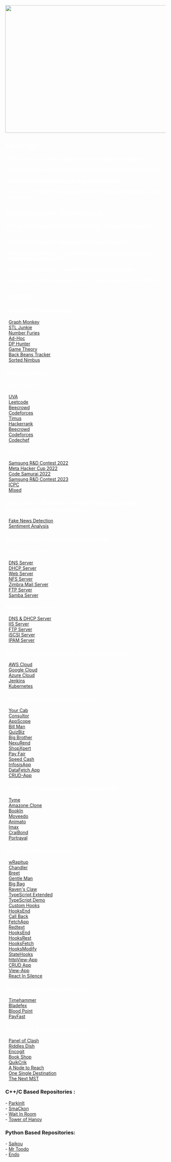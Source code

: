 <div style="color:white;">
     <img src="https://github.com/radiant-fleak/animshamura/blob/main/Banner.jpg" width="1000" height="400">
<h2> About Me :</h2>
<h4> ☐ I'm Shamura, a DevOps Engineer and a passionate programmer. <br/>  <br/>
     ☐ Having extreme enthusiasm about mathematics and problem solving. <br/>  <br/>
     ☐ I am a friendly, hardworking and an aspiring person.<br/>  <br/>
     ☐ I improvise myself into learning new technologies and adapting a new environment.</h4>
<h2>Recently Learnt Technologies :</h2>
<h4> ☐ Cloud Computing & DevOps Methodology - Bangladesh Computer Council <br/> <br/>
     ☐ Artificial Intelligence - Bangladesh Computer Council <br/> <br/>
     ☐ Server Administration - Bangladesh Association of Software and Information Services (BASIS) <br/> <br/>
     ☐ Python Programming - CodeInPlace, Stanford University  <br/> <br/>
     ☐ Advanced Artificial Intelligence - edX, Havard University (On Going)  <br/>
</h4> 
<h2>Contents :</h2>
<h3> Competitive Programming :</h3> 
- <a href="https://github.com/radiant-fleak/Graph-Monkey">Graph Monkey</a> <br/>
- <a href="https://github.com/radiant-fleak/STL-Junkie">STL Junkie</a><br/>
- <a href="https://github.com/radiant-fleak/Number-Furies-">Number Furies</a><br/>
- <a href="https://github.com/radiant-fleak/Ad-Hoc-">Ad-Hoc</a><br/>
- <a href="https://github.com/radiant-fleak/DP-Hunter-">DP Hunter</a><br/>
- <a href="https://github.com/radiant-fleak/Game-Theory">Game Theory</a><br/>
- <a href="https://github.com/radiant-fleak/Back-Beans-Tracker-">Back Beans Tracker</a><br/>
- <a href="https://github.com/radiant-fleak/Sorted-Nimbus">Sorted Nimbus</a><br/>                                                                      

<h3 align="left">Problem Solving :</h3>
<h4 align="left">Online Judges :</h4>
- <a href="https://github.com/animshamura/UVA-Solve">UVA</a><br>
- <a href="https://github.com/animshamura/Leetcode-Solve-">Leetcode</a><br>
- <a href="https://github.com/animshamura/Beecrowd-Solve-">Beecrowd</a><br>
- <a href="https://github.com/animshamura/Codeforces-Solve-">Codeforces</a><br>
- <a href="https://github.com/animshamura/Timus-Solve-">Timus</a><br>
- <a href="https://github.com/animshamura/HackerRank-Solve">Hackerrank</a><br>
- <a href="https://github.com/animshamura/Beecrowd-Solve-">Beecrowd</a><br>
- <a href="https://github.com/animshamura/Codeforces-Solve-">Codeforces</a><br>
- <a href="https://github.com/animshamura/Codechef-Solve-">Codechef</a><br>
<h4 align="left">Contests :</h4>
- <a href="https://github.com/animshamura/Samsung-RnD-Contest-2022">Samsung R&D Contest 2022</a><br>
- <a href="https://github.com/animshamura/Meta-Hacker-Cup-2022-Solve-">Meta Hacker Cup 2022</a><br>
- <a href="https://github.com/animshamura/Code-Samurai-2022">Code Samurai 2022</a><br>
- <a href="https://github.com/radiant-fleak/SRBD-Contest-2023">Samsung R&D Contest 2023</a> <br/>
- <a href="https://github.com/animshamura/ICPC-Solve-">ICPC</a><br>
- <a href="https://github.com/animshamura/Contest-Problems-Solve-">Mixed</a><br>
<h3> Data Science, Machine Learning & Natural Language Processing Based Repositories :</h3>
- <a href="https://github.com/animshamura/Fake-News-Detection-">Fake News Detection</a><br/>
- <a href="https://github.com/animshamura/Sentiment-Analysis">Sentiment Analysis</a><br/>
<h3> Server Administration Based Repositories :</h3>
<h4>RedHat Linux Server : </h4>
- <a href="https://github.com/radiant-fleak/DNS-Server-RedHat-Linux-">DNS Server</a><br/>
- <a href="https://github.com/radiant-fleak/DHCP-Server-RedHat-Linux">DHCP Server</a><br/>
- <a href="https://github.com/radiant-fleak/Web-Server-RedHat-Linux">Web Server</a><br/>
- <a href="https://github.com/radiant-fleak/NFS-Server-RedHat-Linux">NFS Server</a><br/>
- <a href="https://github.com/radiant-fleak/Zimbra-Mail-Server-RedHat-Linux">Zimbra Mail Server</a><br/>
- <a href="https://github.com/radiant-fleak/FTP-Server-RedHat-Linux-">FTP Server</a><br/>
- <a href="https://github.com/radiant-fleak/Samba-Server-RedHat-Linux">Samba Server</a><br/>

<h4>Windows Server 2016 : </h4>
- <a href="https://github.com/radiant-fleak/Windows-Server">DNS & DHCP Server</a><br/>
- <a href="https://github.com/radiant-fleak/IIS-Server-Windows-Server-2016">IIS Server</a><br/>
- <a href="https://github.com/radiant-fleak/FTP-Server-Windows-Server-2016">FTP Server</a><br/>
- <a href="https://github.com/radiant-fleak/iSCSI-Target-Server-Windows-Server-2016">iSCSI Server</a><br/>
- <a href="https://github.com/radiant-fleak/IPAM-Server-Windows-Server-2016">IPAM Server</a><br/>
                                                            
<h3>Cloud Computing & DevOps Based Repositories : </h3> 
- <a href="https://github.com/radiant-fleak/AWS-Cloud-Services"> AWS Cloud</a> <br/>
- <a href="https://github.com/radiant-fleak/Google-Cloud-Services">Google Cloud</a> <br/> 
- <a href="https://github.com/radiant-fleak/MS-Azure-Cloud-Services">Azure Cloud</a><br/> 
- <a href="https://github.com/radiant-fleak/Jenkins">Jenkins</a><br/> 
- <a href="https://github.com/radiant-fleak/Kubernetes">Kubernetes</a> <br/> 


<h3 align="left">.NET Framework Based Repositories :</h3>
- <a href="https://github.com/animshamura/Your-Cab">Your Cab</a><br>
- <a href="https://github.com/animshamura/Consultor-">Consultor</a><br>
- <a href="https://github.com/animshamura/AppScope">AppScope</a><br>
- <a href="https://github.com/animshamura/Bill-Man">Bill Man</a><br>
- <a href="https://github.com/animshamura/QuizBiz">QuizBiz</a><br>
- <a href="https://github.com/animshamura/Big-Brother">Big Brother</a><br>
- <a href="https://github.com/radiant-fleak/NexusRend">NexuRend</a><br>
- <a href="https://github.com/radiant-fleak/ShopXpert">ShopXpert</a><br>
- <a href="https://github.com/radiant-fleak/PayFair">Pay Fair</a><br>
- <a href="https://github.com/radiant-fleak/SpeedCash">Speed Cash</a><br>
- <a href="https://github.com/radiant-fleak/Infosis-App">InfosisApp</a><br>
- <a href="https://github.com/radiant-fleak/DataFetch-App">DataFetch App</a><br>
- <a href="https://github.com/radiant-fleak/CRUD-App">CRUD-App</a><br>

<h3 align="left">HTML, CSS & JavaScript Based Repositories :</h3>
- <a href="https://github.com/animshamura/Tyme-">Tyme</a><br>
- <a href="https://github.com/animshamura/Amazone-Clone-">Amazone Clone</a><br>
- <a href="https://github.com/animshamura/BookIn">BookIn</a><br>
- <a href="https://github.com/animshamura/Moveedo">Moveedo</a><br>
- <a href="https://github.com/animshamura/Animato">Animato</a><br>
- <a href="https://github.com/animshamura/Imax">Imax</a><br>
- <a href="https://github.com/animshamura/CraiBond">CraiBond</a><br>
- <a href="https://github.com/animshamura/Portrayal">Portrayal</a><br>


<h3 align="left">React Based Repositories :</h3>
- <a href="https://github.com/animshamura/wRapitup-">wRapitup</a><br>
- <a href="https://github.com/animshamura/Chandler-">Chandler</a><br>
- <a href="https://github.com/animshamura/Breet">Breet</a><br>
- <a href="https://github.com/animshamura/Gentle-Man">Gentle Man</a><br>
- <a href="https://github.com/animshamura/Big-Bag">Big Bag</a><br>
- <a href="https://github.com/radiant-fleak/Raven-s-Claw-">Raven's Claw</a><br>
- <a href="https://github.com/radiant-fleak/Typescript-Extended-">TypeScript Extended</a><br>
- <a href="https://github.com/radiant-fleak/Typescript-Demo-">TypeScript Demo</a><br>
- <a href="https://github.com/radiant-fleak/CustomHooks">Custom Hooks</a><br>
- <a href="https://github.com/radiant-fleak/HooksEnd">HooksEnd</a><br>
- <a href="https://github.com/radiant-fleak/CallBack">Call Back</a><br>
- <a href="https://github.com/radiant-fleak/FetchApp">FetchApp</a><br>
- <a href="https://github.com/radiant-fleak/Redtext">Redtext</a><br>
- <a href="https://github.com/radiant-fleak/HooksEnd">HooksEnd</a><br>
- <a href="https://github.com/radiant-fleak/HooksRest">HooksRest</a><br>
- <a href="https://github.com/radiant-fleak/HooksFetch">HooksFetch</a><br>
- <a href="https://github.com/radiant-fleak/HooksModify">HooksModify</a><br>
- <a href="https://github.com/radiant-fleak/StateHooks">StateHooks</a><br>
- <a href="https://github.com/radiant-fleak/httpView-App">httpView-App</a><br>
- <a href="https://github.com/radiant-fleak/CRUD-App-React-Node-">CRUD App</a><br>
- <a href="https://github.com/radiant-fleak/View-App">View-App</a><br>
- <a href="https://github.com/radiant-fleak/React-In-Silence-">React In Silence</a><br>

<h3 align="left">Spring Boot Based Repositories :</h3>
- <a href="https://github.com/animshamura/Timehammer">Timehammer</a><br>
- <a href="https://github.com/animshamura/Bladefex-">Bladefex</a><br>
- <a href="https://github.com/animshamura/Blood-Point">Blood Point</a><br>
- <a href="https://github.com/animshamura/PayFast-">PayFast</a><br/> 
<h3 align="left">Java Based Based Repositories :</h3>
- <a href="https://github.com/animshamura/Panel-Of-Clash-">Panel of Clash</a><br>
- <a href="https://github.com/animshamura/Riddles-Dish">Riddles Dish</a><br>
- <a href="https://github.com/animshamura/Encogit">Encogit</a><br>
- <a href="https://github.com/animshamura/Book-Shop">Book Shop</a><br>
- <a href="https://github.com/animshamura/QuikCrik">QuikCrik</a><br/>
- <a href="https://github.com/animshamura/A-Node-to-Reach-">A Node to Reach</a><br>
- <a href="https://github.com/animshamura/One-Single-Destination">One Single Destination</a><br>
- <a href="https://github.com/animshamura/The-Next-MST">The Next MST</a><br/>
</div>


<h3 align="left">C++/C Based Repositories :</h3>
- <a href="https://github.com/animshamura/ParkinIt">ParkinIt</a><br>
- <a href="https://github.com/animshamura/SmaCkon">SmaCkon</a><br>
- <a href="https://github.com/animshamura/Wait-In-Room">Wait In Room</a><br>
- <a href="https://github.com/animshamura/Tower-Of-Hanoy">Tower of Hanoy</a><br>

<h3 align="left">Python Based Repositories:</h3>
- <a href="https://github.com/animshamura/Saikou">Saikou</a><br>
- <a href="https://github.com/animshamura/Mr-Toodo">Mr Toodo</a><br>
- <a href="https://github.com/animshamura/Endo">Endo</a><br>
